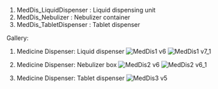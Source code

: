 1. MedDis_LiquidDispenser : Liquid dispensing unit
2. MedDis_Nebulizer : Nebulizer container
3. MedDis_TabletDispenser : Tablet dispenser

Gallery:

1) Medicine Dispenser: Liquid dispenser
![MedDis1 v6](https://github.com/NagaNishkala/Baymax-ing/assets/67292446/2e2ba480-e1d6-46f5-b8fd-65da7c4ba63d)
![MedDis1 v7_1](https://github.com/NagaNishkala/Baymax-ing/assets/67292446/bf5c8c98-16c8-4940-acff-1590c4411f9e)

2) Medicine Dispenser: Nebulizer box
![MedDis2 v6](https://github.com/NagaNishkala/Baymax-ing/assets/67292446/68d9e09e-9ac9-4413-8e97-f033c047ab9b)
![MedDis2 v6_1](https://github.com/NagaNishkala/Baymax-ing/assets/67292446/02a85bf7-8174-4955-84f0-dabd3171a937)

3) Medicine Dispenser: Tablet dispenser
![MedDis3 v5](https://github.com/NagaNishkala/Baymax-ing/assets/67292446/e11d4b53-b812-4c6f-a4b4-4cbf56e04a6d)
